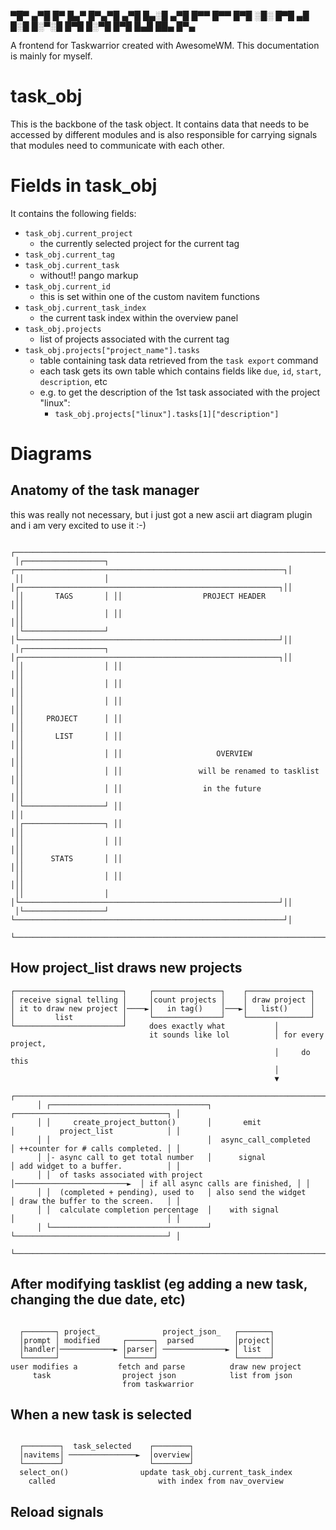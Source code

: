 
▀█▀ ▄▀█ █▀ █▄▀    █▀▄▀█ ▄▀█ █▄░█ ▄▀█ █▀▀ █▀▀ █▀█ 
░█░ █▀█ ▄█ █░█    █░▀░█ █▀█ █░▀█ █▀█ █▄█ ██▄ █▀▄ 

A frontend for Taskwarrior created with AwesomeWM.
This documentation is mainly for myself.

# task_obj
This is the backbone of the task object.
It contains data that needs to be accessed by different modules and is
also responsible for carrying signals that modules need to communicate with
each other.

# Fields in task_obj
It contains the following fields:
- `task_obj.current_project`
  - the currently selected project for the current tag
- `task_obj.current_tag`
- `task_obj.current_task`
  - without!! pango markup
- `task_obj.current_id`
  - this is set within one of the custom navitem functions
- `task_obj.current_task_index`
  - the current task index within the overview panel
- `task_obj.projects`
  - list of projects associated with the current tag
- `task_obj.projects["project_name"].tasks`
  - table containing task data retrieved from the `task export` command
  - each task gets its own table which contains fields like `due`, `id`, `start`, `description`, etc
  - e.g. to get the description of the 1st task associated with the project "linux":
    - `task_obj.projects["linux"].tasks[1]["description"]`

# Diagrams
## Anatomy of the task manager
this was really not necessary, 
but i just got a new ascii art diagram plugin and i am very excited to use it :-)
```
 ┌───────────────────────────────────────────────────────────────────────────────────┐
 │┌──────────────────┐ ┌────────────────────────────────────────────────────────────┐│
 ││                  │ │┌──────────────────────────────────────────────────────────┐││
 ││       TAGS       │ ││                  PROJECT HEADER                          │││
 ││                  │ ││                                                          │││
 │└──────────────────┘ │└──────────────────────────────────────────────────────────┘││
 │┌──────────────────┐ │┌──────────────────────────────────────────────────────────┐││
 ││                  │ ││                                                          │││
 ││                  │ ││                                                          │││
 ││                  │ ││                                                          │││
 ││     PROJECT      │ ││                                                          │││
 ││       LIST       │ ││                                                          │││
 ││                  │ ││                     OVERVIEW                             │││
 ││                  │ ││                 will be renamed to tasklist              │││
 ││                  │ ││                  in the future                           │││
 │└──────────────────┘ ││                                                          │││
 │┌──────────────────┐ ││                                                          │││
 ││                  │ ││                                                          │││
 ││      STATS       │ ││                                                          │││
 ││                  │ ││                                                          │││
 ││                  │ │└──────────────────────────────────────────────────────────┘││
 │└──────────────────┘ └────────────────────────────────────────────────────────────┘│
 └───────────────────────────────────────────────────────────────────────────────────┘
```
## How project_list draws new projects
```
┌────────────────────────┐     ┌───────────────┐    ┌──────────────┐
│ receive signal telling │     │count projects │    │ draw project │
│ it to draw new project │────►│   in tag()    │───►│   list()     │
│         list           │     └───────────────┘    └──────────────┘
└────────────────────────┘     does exactly what           │
                               it sounds like lol          │ for every project,
                                                           │     do this
                                                           │
                                                           ▼
      ┌───────────────────────────────────────────────────────────────────────────────────────────────────────┐
      │ ┌───────────────────────────────────┐                            ┌──────────────────────────────────┐ │
      │ │     create_project_button()       │       emit                 │          project_list            │ │
      │ │                                   │  async_call_completed      │ ++counter for # calls completed. │ │
      │ │- async call to get total number   │      signal                │ add widget to a buffer.          │ │
      │ │  of tasks associated with project │─────────────────────────►  │ if all async calls are finished, │ │
      │ │  (completed + pending), used to   │ also send the widget       │ draw the buffer to the screen.   │ │
      │ │  calculate completion percentage  │    with signal             │                                  │ │
      │ └───────────────────────────────────┘                            └──────────────────────────────────┘ │
      └───────────────────────────────────────────────────────────────────────────────────────────────────────┘
```
## After modifying tasklist (eg adding a new task, changing the due date, etc)
```

  ┌───────┐ project_              project_json_   ┌───────┐
  │prompt │ modified     ┌──────┐  parsed         │project│
  │handler│────────────► │parser│ ──────────────► │ list  │
  └───────┘              └──────┘                 └───────┘
user modifies a         fetch and parse          draw new project
     task                project json            list from json
                         from taskwarrior
```

## When a new task is selected
```

  ┌────────┐  task_selected    ┌────────┐
  │navitems│ ───────────────►  │overview│
  └────────┘                   └────────┘
  select_on()                update task_obj.current_task_index  
    called                       with index from nav_overview
```

## Reload signals
